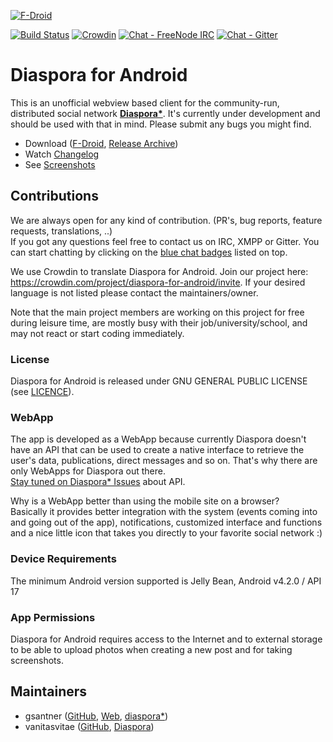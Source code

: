 [![F-Droid](https://f-droid.org/wiki/images/0/06/F-Droid-button_get-it-on.png)](https://f-droid.org/repository/browse/?fdid=com.github.dfa.diaspora_android)

<a name="badgers"></a>[![Build Status](https://travis-ci.org/Diaspora-for-Android/diaspora-android.svg?branch=master)](https://travis-ci.org/Diaspora-for-Android/diaspora-android)
[![Crowdin](https://d322cqt584bo4o.cloudfront.net/diaspora-for-android/localized.svg)](https://crowdin.com/project/diaspora-for-android)
[![Chat - FreeNode IRC](https://img.shields.io/badge/chat-on%20freenode-blue.svg)](https://kiwiirc.com/client/irc.freenode.net/?nick=user-dfa|?#diaspora-for-android)
[![Chat - Gitter](https://img.shields.io/badge/chat-on%20gitter-blue.svg)](https://gitter.im/Diaspora-for-Android/diaspora-android)


# Diaspora for Android

This is an unofficial webview based client for the community-run, distributed social network **[Diaspora*](https://diasporafoundation.org/)**. It's currently under development and should be used with that in mind. Please submit any bugs you might find.  

- Download ([F-Droid](https://f-droid.org/repository/browse/?fdid=com.github.dfa.diaspora_android), [Release Archive](https://github.com/Diaspora-for-Android/diaspora-android/releases))
- Watch [Changelog](https://github.com/Diaspora-for-Android/diaspora-android/blob/master/CHANGELOG.md)
- See [Screenshots](https://github.com/Diaspora-for-Android/diaspora-android/blob/master/SCREENSHOTS.md)

## Contributions
We are always open for any kind of contribution. (PR's, bug reports, feature requests, translations, ..)  
If you got any questions feel free to contact us on IRC, XMPP or Gitter. You can start chatting by clicking on the [blue chat badges](#badgers) listed on top.

We use Crowdin to translate Diaspora for Android. Join our project here: <https://crowdin.com/project/diaspora-for-android/invite>. If your desired language is not listed please contact the maintainers/owner.  

Note that the main project members are working on this project for free during leisure time, are mostly busy with their job/university/school, and may not react or start coding immediately.

### License
Diaspora for Android is released under GNU GENERAL PUBLIC LICENSE (see [LICENCE](https://github.com/Diaspora-for-Android/diaspora-android/blob/master/LICENSE.md)).

### WebApp
The app is developed as a WebApp because currently Diaspora doesn't have an API that can be used to create a native interface to retrieve the user's data, publications, direct messages and so on. That's why there are only WebApps for Diaspora out there.  
[Stay tuned on Diaspora* Issues](https://github.com/diaspora/diaspora/labels/api) about API.

Why is a WebApp better than using the mobile site on a browser?  
Basically it provides better integration with the system (events coming into and going out of the app), notifications, customized interface and functions and a nice little icon that takes you directly to your favorite social network :)

### Device Requirements
The minimum Android version supported is Jelly Bean, Android v4.2.0 / API 17

### App Permissions
Diaspora for Android requires access to the Internet and to external storage to be able to upload photos when creating a new post and for taking screenshots.

## Maintainers
- gsantner ([GitHub](https://github.com/gsantner), [Web](https://gsantner.github.io), [diaspora*](https://pod.geraspora.de/people/d1cbdd70095301341e834860008dbc6c))  
- vanitasvitae ([GitHub](https://github.com/vanitasvitae), [Diaspora](https://pod.geraspora.de/people/bbd7af90fbec013213e34860008dbc6c))
